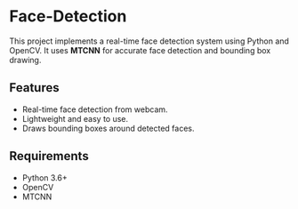 # Face-Detection

This project implements a real-time face detection system using Python and OpenCV. It uses **MTCNN** for accurate face detection and bounding box drawing.

## Features
- Real-time face detection from webcam.
- Lightweight and easy to use.
- Draws bounding boxes around detected faces.

## Requirements
- Python 3.6+
- OpenCV
- MTCNN